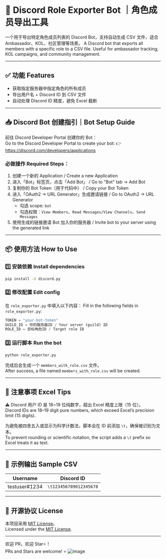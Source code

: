 # 🧾 Discord Role Exporter Bot ｜角色成员导出工具

一个用于导出特定角色成员列表的 Discord Bot，支持自动生成 CSV 文件，适合 Ambassador、KOL、社区管理等场景。
A Discord bot that exports all members with a specific role to a CSV file. Useful for ambassador tracking, KOL campaigns, and community management.

---

## ✅ 功能 Features

- 获取指定服务器中指定角色的所有成员
- 导出用户名 + Discord ID 到 CSV 文件
- 自动处理 Discord ID 精度，避免 Excel 截断

---

## 📥 Discord Bot 创建指引｜Bot Setup Guide

前往 Discord Developer Portal 创建你的 Bot：  
Go to the Discord Developer Portal to create your bot:
👉 https://discord.com/developers/applications

### 必做操作 Required Steps：

1. 创建一个新的 Application / Create a new Application
2. 进入「Bot」标签页，点击「Add Bot」 / Go to "Bot" tab → Add Bot
3. 复制你的 Bot Token（用于代码中） / Copy your Bot Token
4. 进入「OAuth2 → URL Generator」生成邀请链接 / Go to OAuth2 → URL Generator
   - 勾选 scope: `bot`
   - 勾选权限：`View Members`、`Read Messages/View Channels`、`Send Messages`
5. 使用生成的链接邀请 Bot 加入你的服务器 / Invite bot to your server using the generated link

---

## 📦 使用方法 How to Use

### 1️⃣ 安装依赖 Install dependencies

```bash
pip install -U discord.py
```

### 2️⃣ 修改配置 Edit config

在 `role_exporter.py` 中填入以下内容：
Fill in the following fields in `role_exporter.py`:

```python
TOKEN = "your-bot-token"
GUILD_ID = 你的服务器ID / Your server (guild) ID
ROLE_ID = 目标角色ID / Target role ID
```

### 3️⃣ 运行脚本 Run the bot

```bash
python role_exporter.py
```

完成后会生成一个 `members_with_role.csv` 文件。  
After success, a file named `members_with_role.csv` will be created.

---

## 📄 注意事项 Excel Tips

⚠️ Discord 用户 ID 是 18~19 位纯数字，超出 Excel 精度上限（15 位）。  
Discord IDs are 18–19 digit pure numbers, which exceed Excel’s precision limit (15 digits).

为避免被四舍五入或显示为科学计数法，脚本会在 ID 前添加 `\t`，确保被识别为文本。  
To prevent rounding or scientific notation, the script adds a `\t` prefix so Excel treats it as text.

---

## 🧪 示例输出 Sample CSV

| Username       | Discord ID           |
|----------------|----------------------|
| testuser#1234  | `\t123456789012345678` |

---

## 🪪 开源协议 License

本项目采用 [MIT License](LICENSE)。  
Licensed under the [MIT License](LICENSE).

---

欢迎 PR，欢迎 Star⭐️！  
PRs and Stars are welcome! ⭐️
![image](https://github.com/user-attachments/assets/6d177c25-0bc5-4286-afc4-30eea6ba4dba)
